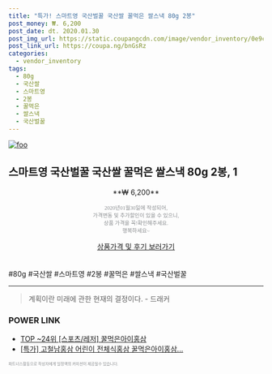 ```yaml
--- 
title: "특가! 스마트영 국산벌꿀 국산쌀 꿀먹은 쌀스낵 80g 2봉" 
post_money: ₩. 6,200 
post_date: dt. 2020.01.30 
post_img_url: https://static.coupangcdn.com/image/vendor_inventory/0e9c/eef5e676fd1b2f2f121792cddb735d9d8fd930053e7d8cb563f5d705d643.jpg 
post_link_url: https://coupa.ng/bnGsRz 
categories: 
  - vendor_inventory 
tags: 
  - 80g 
  - 국산쌀 
  - 스마트영 
  - 2봉 
  - 꿀먹은 
  - 쌀스낵 
  - 국산벌꿀 
--- 
```

[![foo](https://static.coupangcdn.com/image/vendor_inventory/0e9c/eef5e676fd1b2f2f121792cddb735d9d8fd930053e7d8cb563f5d705d643.jpg)](https://coupa.ng/bnGsRz) 

## 스마트영 국산벌꿀 국산쌀 꿀먹은 쌀스낵 80g 2봉, 1 
<p style="text-align: center;">**₩ 6,200**</p> 
<p style="text-align: center;"><span style="color: #898c8f; font-family: Georgia,Times,serif; font-size: 0.75em;">2020년01월30일에 작성되어, <br>가격변동 및 추가할인이 있을 수 있으니,<br> 상품 가격을 꼭!확인해주세요.<br>행복하세요~</span> 
</p>	 
<div markdown="0" style="text-align: center;"><a href="https://coupa.ng/bnGsRz" class="btn btn--success">상품가격 및 후기 보러가기</a></div> 
<br><br> 
  #80g #국산쌀 #스마트영 #2봉 #꿀먹은 #쌀스낵 #국산벌꿀 
<hr> 

> 계획이란 미래에 관한 현재의 결정이다. - 드래커 


### POWER LINK

* <a href="https://blog.naver.com/an0733/221789893962" target="_blank"> TOP ~24위 [스포츠/레저] 꿀먹은아이홍삼</a>
* <a href="https://blog.naver.com/santokki14/221790545361" target="_blank">[특가] 고철남홍삼 어린이 전체식홍삼 꿀먹은아이홍삼...</a>

<span style="color: #898c8f; font-family: Georgia,Times,serif; font-size: 0.55em;">파트너스활동으로 작성자에게 일정액의 커미션이 제공될수 있습니다.</span> 
